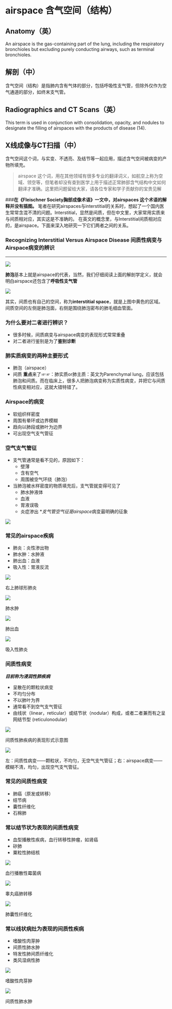# airspace 含气空间（结构）
## Anatomy（英）
An airspace is the gas-containing part of the lung, including the respiratory bronchioles but excluding purely conducting airways, such as terminal bronchioles.
## 解剖（中）
含气空间（结构）是指肺内含有气体的部分，包括呼吸性支气管，但除外仅作为空气通道的部分，如终末支气管。
## Radiographics and CT Scans（英）
This term is used in conjunction with consolidation, opacity, and nodules to designate the filling of airspaces with the products of disease (14).
## X线成像与CT扫描（中）
含气空间这个词，与实变、不透亮、及结节等一起应用，描述含气空间被病变的产物所填充。
> airspace 这个词，用在其他领域有很多专业的翻译词义，如航空上称为空域、领空等，但笔者却没有查到医学上用于描述正常肺部含气结构中文如何翻译才准确。这里把问题留给大家，请各位专家和学子贡献你的宝贵见解

###**在《Fleischner Society胸部成像术语》一文中，对airspaces 这个术语的解释并没有插图。**
笔者在研究airspaces与interstitial的关系时，想起了一个国内医生常常含混不清的问题。Interstitial，显然是间质，但在中文里，大家常用实质来与间质相对应，其实这是不准确的。
在英文的概念里，与Interstitial间质相对应的，是airspace。下面来深入地研究一下它们两者之间的关系。

### Recognizing Interstitial Versus Airspace Disease 间质性病变与Airspace病变的辨识
*** 

![](./_image/2017-04-29-07-19-16.jpg)

**肺泡**基本上就是airspace的代表，当然，我们仔细阅读上面的解剖学定义，就会明白airspace还包含了**呼吸性支气管**

![](./_image/2017-04-29-07-20-57.jpg)

其实，间质也有自己的空间，称为**interstitial space**，就是上图中黄色的区域。间质空间的左侧是肺泡面，右侧是围绕肺泡密布的肺毛细血管面。
### 为什么要对二者进行辨识？
* 很多时候，间质病变与airspace病变的表现形式常常重叠
* 对二者进行鉴别是为了**鉴别诊断**
### 肺实质病变的两种主要形式
* 肺泡（airspace）
* 间质
**重点**来了☞☞：肺实质or肺主质：英文为Parenchymal lung，应该包括肺泡和间质。而在临床上，很多人把肺泡病变称为实质性病变，并把它与间质性病变相对应，这就大错特错了。
### Airspace的病变
* 软组织样密度
* 周围有晕环或边界模糊
* 趋向以肺段或肺叶为边界
* 可出现空气支气管征
### 空气支气管征
* 支气管通常是看不见的，原因如下：
    * 壁薄
    * 含有空气
    * 周围被空气环绕（肺泡）
* 当肺泡被水样密度的物质填充后，支气管就变得可见了
    * 肺水肿液体
    * 血液
    * 胃液误吸
    * 炎症渗出
***支气管空气征是*airspace*病变最明确的征象

![](./_image/2017-04-29-07-42-18.jpg)

### 常见的airspace疾病
* 肺炎：炎性渗出物
* 肺水肿：水肿液
* 肺出血：血液
* 吸入性：胃液反流

![](./_image/2017-04-29-07-44-47.jpg)

右上肺球形肺炎


![](./_image/2017-04-29-07-45-04.jpg)

肺水肿

![](./_image/2017-04-29-07-45-18.jpg)

肺出血

![](./_image/2017-04-29-07-45-38.jpg)

吸入性肺炎
### 间质性病变
***目前称为浸润性肺疾病***
* 呈散在的颗粒状病变
* 不均匀分布
* 不以肺叶为界
* 通常看不到空气支气管征
* 由线状（linear，reticular）或结节状（nodular）构成，或者二者兼而有之呈网结节型 (reticulonodular)

![](./_image/2017-04-29-07-48-29.jpg)

间质性肺疾病的表现形式示意图

![](./_image/2017-04-29-07-49-19.jpg)

左：间质性病变——颗粒状，不均匀，无空气支气管征；右：airspace病变——模糊不清，均匀，出现空气支气管征。
### 常见的间质性病变
* 肺癌（原发或转移）
* 结节病
* 囊性纤维化
* 石棉肺
### 常以结节状为表现的间质性病变
* 血型播散性疾病，血行转移性肿瘤，如肾癌
* 矽肺
* 粟粒性肺结核

![](./_image/2017-04-29-08-12-26.jpg)

血行播散性霉菌病

![](./_image/2017-04-29-08-12-41.jpg)

睾丸癌肺转移

![](./_image/2017-04-29-08-12-59.jpg)

肺囊性纤维化
### 常以线状病灶为表现的间质性疾病
* 嗜酸性肉芽肿
* 间质性肺水肿
* 特发性肺间质纤维化
* 类风湿病性肺

![](./_image/2017-04-29-08-14-25.jpg)

嗜酸性肉芽肿

![](./_image/2017-04-29-08-14-46.jpg)

间质性肺水肿
